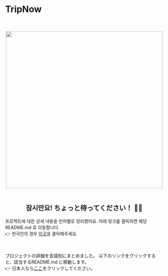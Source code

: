 # TripNow

<br>

<br>

<div align="center">
<img src="https://github.com/user-attachments/assets/703bb04e-9eef-48fb-b116-5070ac2cfbeb" width=500px/>  
</div>

<br>


<div align="center">
<h2> 잠시만요! ちょっと待ってください！ 🙋‍♀️ </h3>
</div>

프로젝트에 대한 상세 내용을 언어별로 정리했어요. 아래 링크를 클릭하면 해당 README.md 로 이동합니다. <br>
👉 한국인의 경우 [이곳](https://github.com/planner-project/sieunLab/blob/main/docs/README-kr.md)을 클릭해주세요. <br>

<br>

プロジェクトの詳細を言語別にまとめました。 以下のリンクをクリックすると、該当するREADME.md に移動します。<br>
👉 日本人なら[ここ](https://github.com/planner-project/sieunLab/blob/main/docs/README-jp.md)をクリックしてください。


<br>

<br>

<br>
